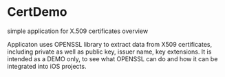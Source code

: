 CertDemo
========

simple application for X.509 certificates overview

Applicaton uses OPENSSL library to extract data from X509 certificates, including private as well as public key, issuer name, key extensions. It is intended as a DEMO only, to see what OPENSSL can do and how it can be integrated into iOS projects.


